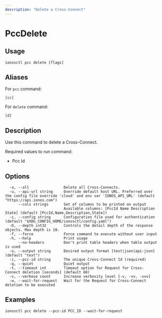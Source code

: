 ```yaml
---
description: "Delete a Cross-Connect"
---
```


# PccDelete

## Usage

```text
ionosctl pcc delete [flags]
```

## Aliases

For `pcc` command:

```text
[cc]
```

For `delete` command:

```text
[d]
```

## Description

Use this command to delete a Cross-Connect.

Required values to run command:

* Pcc Id

## Options

```text
  -a, --all                Delete all Cross-Connects.
  -u, --api-url string     Override default host URL. Preferred over the config file override 'cloud' and env var 'IONOS_API_URL' (default "https://api.ionos.com")
      --cols strings       Set of columns to be printed on output 
                           Available columns: [PccId Name Description State] (default [PccId,Name,Description,State])
  -c, --config string      Configuration file used for authentication (default "$XDG_CONFIG_HOME/ionosctl/config.yaml")
  -D, --depth int32        Controls the detail depth of the response objects. Max depth is 10.
  -f, --force              Force command to execute without user input
  -h, --help               Print usage
      --no-headers         Don't print table headers when table output is used
  -o, --output string      Desired output format [text|json|api-json] (default "text")
  -i, --pcc-id string      The unique Cross-Connect Id (required)
  -q, --quiet              Quiet output
  -t, --timeout int        Timeout option for Request for Cross-Connect deletion [seconds] (default 60)
  -v, --verbose count      Increase verbosity level [-v, -vv, -vvv]
  -w, --wait-for-request   Wait for the Request for Cross-Connect deletion to be executed
```

## Examples

```text
ionosctl pcc delete --pcc-id PCC_ID --wait-for-request
```

